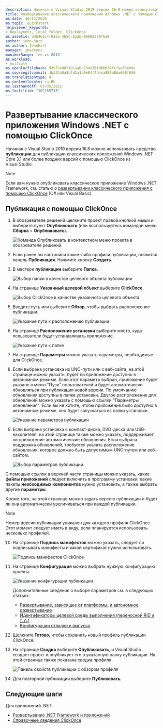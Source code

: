```yaml
---
description: Начиная с Visual Studio 2019 версии 16.8 можно использовать средство публикации для публикации классических приложений Windows .NET Core 3.1 или более поздних версий с помощью ClickOnce из Visual Studio.
title: Развертывание классического приложения Windows .NET с помощью ClickOnce
ms.date: 10/15/2020
ms.topic: quickstart
helpviewer_keywords:
- deployment, local folder, ClickOnce
ms.assetid: adb461c4-812a-4b8c-b2ab-96002379f6a9
author: john-hart
ms.author: JohnHart
manager: jmartens
monikerRange: '>= vs-2019'
ms.workload:
- multiple
ms.openlocfilehash: d3977408f191aabc734226fd6b637fcfaaf5e9de
ms.sourcegitcommit: 4b323a8a8bfd1a1a9e84f4b4ca88fa8da690f656
ms.translationtype: HT
ms.contentlocale: ru-RU
ms.lasthandoff: 03/05/2021
ms.locfileid: "102165713"
---
```

# <a name="deploy-a-net-windows-desktop-application-using-clickonce"></a>Развертывание классического приложения Windows .NET с помощью ClickOnce

Начиная с Visual Studio 2019 версии 16.8 можно использовать средство **публикации** для публикации классических приложений Windows .NET Core 3.1 или более поздних версий с помощью ClickOnce из Visual Studio.

> [!NOTE]
> Если вам нужно опубликовать классическое приложение Windows .NET Framework, см. статью о [развертывании классического приложения с помощью ClickOnce](how-to-publish-a-clickonce-application-using-the-publish-wizard.md) (C# или Visual Basic).

## <a name="publishing-with-clickonce"></a>Публикация с помощью ClickOnce

1. В обозревателе решений щелкните проект правой кнопкой мыши и выберите пункт **Опубликовать** (или воспользуйтесь командой меню **Сборка** > **Опубликовать**).

    ![Команда Опубликовать в контекстном меню проекта в обозревателе решений](../deployment/media/quickstart-clickonce-solution-explorer.png "Выбор команды Опубликовать")

1. Если ранее вы настроили какие-либо профили публикации, появится панель **Публикация**. Нажмите кнопку **Создать**.

1. В мастере **публикации** выберите **Папка**.

    ![Выбор папки в качестве целевого объекта публикации](../deployment/media/quickstart-clickonce-publish-folder-category.png "Выбор папки")

1. На странице **Указанный целевой объект** выберите **ClickOnce**.

    ![Выбор ClickOnce в качестве указанного целевого объекта](../deployment/media/quickstart-clickonce-publish-folder-target.png "Выбор ClickOnce")

1. Введите путь или выберите **Обзор**, чтобы выбрать расположение публикации.

    ![Указание пути к расположению публикации](../deployment/media/quickstart-clickonce-publish-location.png "Ввод пути")

1. На странице **Расположение установки** выберите место, куда пользователи будут устанавливать приложение.

    ![Указание пути к папке](../deployment/media/quickstart-clickonce-install-location.png "Выбор места установки")

1. На странице **Параметры** можно указать параметры, необходимые для ClickOnce.

1. Если выбрана установка из UNC-пути или с веб-сайта, на этой странице можно указать, будет ли приложение доступно в автономном режиме. Если этот параметр выбран, приложение будет указано в меню "Пуск" пользователей и будет автоматически обновляться при публикации новой версии. По умолчанию обновления доступны в папке установки.  Другое расположение для обновлений можно указать с помощью ссылки "Параметры обновления". Если вы не хотите, чтобы приложение было доступно в автономном режиме, оно будет запускаться из папки установки.

    ![Указание параметров публикации](../deployment/media/quickstart-clickonce-unc-settings.png "Выбор параметров публикации")

1. Если выбрана установка с компакт-диска, DVD-диска или USB-накопителя, на этой странице также можно указать, поддерживает ли приложение автоматические обновления. Если выбрана поддержка обновлений, требуется указать расположение обновления, которое должно быть допустимым UNC-путем или веб-сайтом.

    ![Выбор параметров публикации](../deployment/media/quickstart-clickonce-settings.png "Выбор параметров публикации")

С помощью ссылок в верхней части страницы можно указать, какие **файлы приложений** следует включить в программу установки, какие пакеты **необходимых компонентов** нужно установить, а также выбрать другие **параметры**.

Кроме того, на этой странице можно задать версию публикации и будет ли она автоматически увеличиваться при каждой публикации.

> [!NOTE]
> Номер версии публикации уникален для каждого профиля ClickOnce. Этот момент следует иметь в виду, если планируется использовать несколько профилей.

10. На странице **Подпись манифестов** можно указать, следует ли подписывать манифесты и какой сертификат нужно использовать.

    ![Подпись манифестов ClickOnce](../deployment/media/quickstart-clickonce-sign-manifests.png)

1. На странице **Конфигурация** можно выбрать нужную конфигурацию проекта.

     ![Указание конфигурации публикации](../deployment/media/quickstart-clickonce-configuration.png)

    Дополнительные сведения о выборе параметров см. в следующих статьях:

    - [Развертывание, зависящее от платформы, и автономное развертывание](/dotnet/core/deploying/)
    - [Идентификаторы целевой среды выполнения (переносной RID и т. п.)](/dotnet/core/rid-catalog)
    - [Конфигурации отладки и выпуска](../ide/understanding-build-configurations.md)

1. Щелкните **Готово**, чтобы сохранить новый профиль публикации ClickOnce.

1. На странице **Сводка** выберите **Опубликовать**, и Visual Studio создаст проект и опубликует его в указанную папку публикации. На этой странице также показана сводка профиля.

    ![Панель свойств публикации с обзором профиля](../deployment/media/quickstart-clickonce-summary.png)

1. Для повторной публикации выберите **Публиковать**.

## <a name="next-steps"></a>Следующие шаги

Для приложений .NET:

- [Развертывание .NET Framework и приложений](/dotnet/framework/deployment/)
- [Справочные сведения ClickOnce](clickonce-reference.md)
